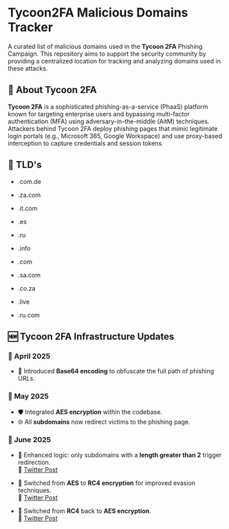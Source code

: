 # Tycoon2FA Malicious Domains Tracker

A curated list of malicious domains used in the **Tycoon 2FA** Phishing Campaign. 
This repository aims to support the security community by providing a centralized location for tracking and analyzing domains used in these attacks.

## 🚨 About Tycoon 2FA

**Tycoon 2FA** is a sophisticated phishing-as-a-service (PhaaS) platform known for targeting enterprise users and bypassing multi-factor authentication (MFA) using adversary-in-the-middle (AitM) techniques. Attackers behind Tycoon 2FA deploy phishing pages that mimic legitimate login portals (e.g., Microsoft 365, Google Workspace) and use proxy-based interception to capture credentials and session tokens.

## 📂 TLD's
- .com.de

- .za.com

- .it.com

- .es

- .ru

- .info

- .com

- .sa.com

- .co.za

- .live

- .ru.com

## 🆕 Tycoon 2FA Infrastructure Updates

### 📅 April 2025
- 🔐 Introduced **Base64 encoding** to obfuscate the full path of phishing URLs.

### 📅 May 2025
- 🛡️ Integrated **AES encryption** within the codebase.
- 🌐 All **subdomains** now redirect victims to the phishing page.

### 📅 June 2025
- 🧠 Enhanced logic: only subdomains with a **length greater than 2** trigger redirection.  
  🔗 [Twitter Post](https://x.com/RacWatchin8872/status/1933911867090767886)

- 🔄 Switched from **AES** to **RC4 encryption** for improved evasion techniques.  
  🔗 [Twitter Post](https://x.com/RacWatchin8872/status/1933911867090767886)

- 🔁 Switched from **RC4** back to **AES encryption**.  
  🔗 [Twitter Post](https://x.com/RacWatchin8872/status/1935343135665832146)
